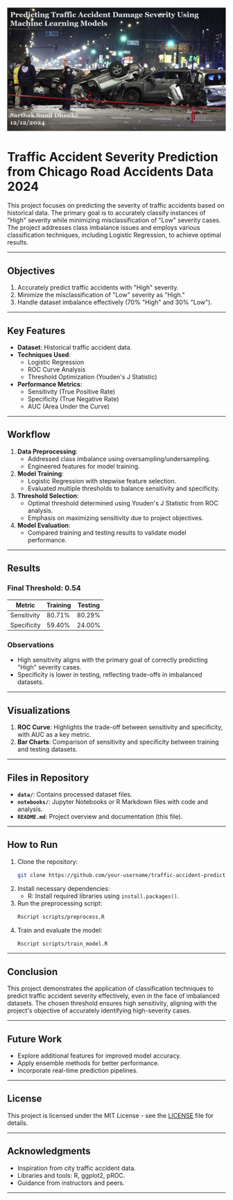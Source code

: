 ![Project Banner](assets/accident.png)

# Traffic Accident Severity Prediction from Chicago Road Accidents Data 2024

This project focuses on predicting the severity of traffic accidents based on historical data. The primary goal is to accurately classify instances of "High" severity while minimizing misclassification of "Low" severity cases. The project addresses class imbalance issues and employs various classification techniques, including Logistic Regression, to achieve optimal results.

---

## Objectives

1. Accurately predict traffic accidents with "High" severity.
2. Minimize the misclassification of "Low" severity as "High."
3. Handle dataset imbalance effectively (70% "High" and 30% "Low").

---

## Key Features

- **Dataset**: Historical traffic accident data.
- **Techniques Used**:
  - Logistic Regression
  - ROC Curve Analysis
  - Threshold Optimization (Youden's J Statistic)
- **Performance Metrics**:
  - Sensitivity (True Positive Rate)
  - Specificity (True Negative Rate)
  - AUC (Area Under the Curve)

---

## Workflow

1. **Data Preprocessing**:
   - Addressed class imbalance using oversampling/undersampling.
   - Engineered features for model training.
2. **Model Training**:
   - Logistic Regression with stepwise feature selection.
   - Evaluated multiple thresholds to balance sensitivity and specificity.
3. **Threshold Selection**:
   - Optimal threshold determined using Youden's J Statistic from ROC analysis.
   - Emphasis on maximizing sensitivity due to project objectives.
4. **Model Evaluation**:
   - Compared training and testing results to validate model performance.

---

## Results

### Final Threshold: **0.54**

| Metric      | Training | Testing |
| ----------- | -------- | ------- |
| Sensitivity | 80.71%   | 80.29%  |
| Specificity | 59.40%   | 24.00%  |

### Observations

- High sensitivity aligns with the primary goal of correctly predicting "High" severity cases.
- Specificity is lower in testing, reflecting trade-offs in imbalanced datasets.

---

## Visualizations

1. **ROC Curve**: Highlights the trade-off between sensitivity and specificity, with AUC as a key metric.
2. **Bar Charts**: Comparison of sensitivity and specificity between training and testing datasets.

---

## Files in Repository

- **`data/`**: Contains processed dataset files.
- **`notebooks/`**: Jupyter Notebooks or R Markdown files with code and analysis.
- **`README.md`**: Project overview and documentation (this file).

---

## How to Run

1. Clone the repository:
   ```bash
   git clone https://github.com/your-username/traffic-accident-prediction.git
   ```
2. Install necessary dependencies:
   - R: Install required libraries using `install.packages()`.
3. Run the preprocessing script:
   ```bash
   Rscript scripts/preprocess.R
   ```
4. Train and evaluate the model:
   ```bash
   Rscript scripts/train_model.R
   ```

---

## Conclusion

This project demonstrates the application of classification techniques to predict traffic accident severity effectively, even in the face of imbalanced datasets. The chosen threshold ensures high sensitivity, aligning with the project's objective of accurately identifying high-severity cases.

---

## Future Work

- Explore additional features for improved model accuracy.
- Apply ensemble methods for better performance.
- Incorporate real-time prediction pipelines.

---

## License

This project is licensed under the MIT License - see the [LICENSE](LICENSE) file for details.

---

## Acknowledgments

- Inspiration from city traffic accident data.
- Libraries and tools: R, ggplot2, pROC.
- Guidance from instructors and peers.

---

